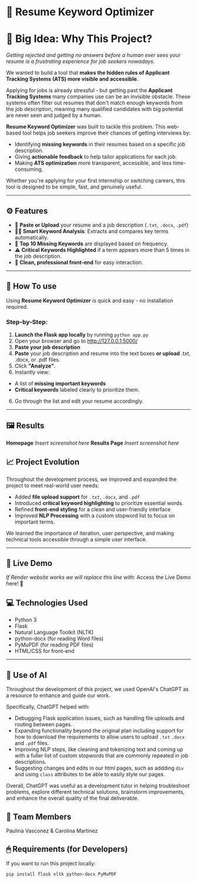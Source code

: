 # 📃 Resume Keyword Optimizer

# 🎯 Big Idea: Why This Project?
*Getting rejected and getting no answers before a human ever sees your resume is a frustrating experience for job seekers nowadays.*

We wanted to build a tool that **makes the hidden rules of Applicant Tracking Systems (ATS) more visible and accessible.**

Applying for jobs is already stressful - but getting past the **Applicant Tracking Systems** many companies use can be an invisible obstacle. These systems often filter out resumes that don't match enough keywords from the job description, meaning many qualified candidates with big potential are never seen and judged by a human.

**Resume Keyword Optimizer** was built to tackle this problem. This web-based tool helps job seekers improve their chances of getting interviews by:

- Identifying **missing keywords** in their resumes based on a specific job description.
- Giving **actionable feedback** to help tailor applications for each job.
- Making **ATS optimization** more transparent, accessible, and less time-consuming.

Whether you're applying for your first internship or switching careers, this tool is designed to be simple, fast, and genuinely useful.

---

## ⚙ Features
- 📃 **Paste or Upload** your resume and a job description (`.txt`, `.docx`, `.pdf`)
- 🕵️‍♂️ **Smart Keyword Analysis**: Extracts and compares key terms automatically.
- 🔎 **Top 10 Missing Keywords** are displayed based on frequency.
- ⚠ **Critical Keywords Highlighted** if a term appears more than 5 times in the job description.
- 🌟 **Clean, professional front-end** for easy interaction.

---

## 🔧 How To use

Using **Resume Keyword Optimizer** is quick and easy - no installation required.

### Step-by-Step:
1. **Launch the Flask app locally** by running `python app.py`
2. Open your browser and go to http://127.0.0.1:5000/
2. **Paste your job description** 
3. **Paste** your job description and resume into the text boxes **or upload** .txt, .docx, or .pdf files.
4. Click **"Analyze"**.
5. Instantly view:
 - A list of **missing important keywords**
 - **Critical keywords** labeled clearly to prioritize them.
6. Go through the list and edit your resume accordingly.

---

## 🖼 Results
**Homepage**
*Insert screenshot here*
**Results Page**
*Insert screenshot here*

## 📈 Project Evolution
Throughout the development process, we improved and expanded the project to meet real-world user needs:
- Added **file upload support** for `.txt`, `.docx`, and `.pdf`
- Introduced **critical keyword highlighting** to prioritize essential words.
- Refined **front-end styling** for a clean and user-friendly interface
- Improved **NLP Processing** with a custom stopword list to focus on important terms.

We learned the importance of iteration, user perspective, and making technical tools accessible through a simple user interface.

---
## 📶 Live Demo
*If Render website works we will replace this line with:*
Access the Live Demo here! 🚀

## 💻 Technologies Used
- Python 3
- Flask
- Natural Language Toolkit (NLTK)
- python-docx (for reading Word files)
- PyMuPDF (for reading PDF files)
- HTML/CSS for front-end

--- 
## 🤖 Use of AI
Throughout the development of this project, we used OpenAI's ChatGPT as a resource to enhance and guide our work. 

Specifically, ChatGPT helped with:
- Debugging Flask application issues, such as handling file uploads and routing between pages.
- Expanding functionality beyond the original plan including support for how to download the requirements to allow users to upload `.txt` `.docx` and `.pdf` files.
- Improving NLP steps, like cleaning and tokenizing text and coming up with a fuller list of custom stopwords that are commonly repeated in job descriptions.
- Suggesting changes and edits in our html pages, such as addding `div` and using  `class` attributes to be able to easily style our pages.

Overall, ChatGPT was useful as a development tutor in helping troubleshoot problems, explore different technical solutions, brainstorm improvements, and enhance the overall quality of the final deliverable.

## 👭 Team Members
Paulina Vasconez & Carolina Martinez

## 🖱 Requirements (for Developers)
If you want to run this project locally:

```bash
pip install flask nltk python-docx PyMuPDF


